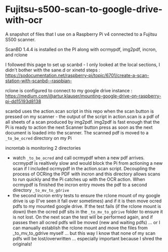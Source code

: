 # Fujitsu-s500-scan-to-google-drive-with-ocr

A snapshot of files that I use on a Raspberry Pi v4 connected to a Fujitsu S500 scanner.

ScanBD 1.4.4 is installed on the PI along with ocrmypdf, img2pdf, incron, and rclone

I followed this page to set up scanbd - I only looked at the local sections, I didn't bother with the sane.d or xinetd steps : https://sodocumentation.net/raspberry-pi/topic/6701/create-a-scan-station-with-scanbd--raspbian-

rclone is configured to connect to my google drive instance : https://medium.com/@artur.klauser/mounting-google-drive-on-raspberry-pi-dd15193d8138

scanbd uses the action.scan script in this repo when the scan button is pressed on my scanner - the output of the script in action.scan is a pdf of all sheets of a scan produced by img2pdf. img2pdf is fast enough that the Pi is ready to action the next Scanner button press as soon as the next document is loaded into the scanner. The scanned pdf is moved to a `_to_be_ocred` directory on my Pi

incrontab is monitoring 2 directories
- watch `_to_be_ocred` and call ocrmypdf when a new pdf arrives. ocrmypdf is realtively slow and would block the Pi from actioning a new scan if I included ocrmypdf in the action.scan script. Decoupling the process of OCRing the PDF with incron and this directory allows scans to run quickly and the Pi catches up with the OCR action. When ocrmypdf is finished the incron entry moves the pdf to a second directory `_to_mv_to_gdrive`
- the second incron entry tests to ensure the rclone mount of my google drive is up (I've seen it fall over sometimes) and if it is then move ocred pdfs to my mounted google drive. If the test fails (if the rclone mount is down) then the ocred pdf sits in the `_to_mv_to_gdrive` folder to ensure it is not lost. On the next scan the test will be performed again, and if passes then all ocred pdfs will be moved (new and waiting pdfs) ... or I can manually establish the rclone mount and move the files from _to_mv_to_gdrive myself ... but this way I know that none of my scan pdfs will be lost/overwritten ... especially important because I shred the originals!

